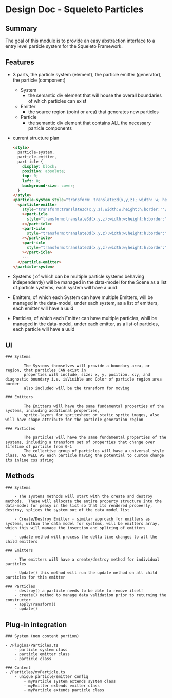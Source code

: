 # Design Doc - Squeleto Particles

## Summary

The goal of this module is to provide an easy abstraction interface to a entry level particle system for the Squeleto Framework.</code>

## Features

- 3 parts, the particle system (element), the particle emitter (generator), the particle (component)
  - System
    - the semantic div element that will house the overall boundaries of which particles can exist
  - Emitter
    - the source region (point or area) that generates new particles
  - Particle
    - the semantic div element that contains ALL the necessary particle components
- current structure plan

  ```html
  <style>
    particle-system,
    particle-emitter,
    part-icle {
      display: block;
      position: absolute;
      top: 0;
      left: 0;
      background-size: cover;
    }
  </style>
  <particle-system style="transform: translate3d(x,y,z); width: w; height: h; border: '';">
    <particle-emitter
      style="transform:translate3d(x,y,z);width:w;height:h;border:'';background-image:url();background-position:(x px, y px);"
      ><part-icle
        style="transform:translate3d(x,y,z);width:w;height:h;border:'';background-image:url();background-position:(x px, y px);"
      ></part-icle>
      <part-icle
        style="transform:translate3d(x,y,z);width:w;height:h;border:'';background-image:url();background-position:(x px, y px);"
      ></part-icle>
      <part-icle
        style="transform:translate3d(x,y,z);width:w;height:h;border:'';background-image:url();background-position:(x px, y px);"
      ></part-icle>
      ...
    </particle-emitter>
  </particle-system>
  ```

- Systems ( of which can be multiple particle systems behaving independently) will be managed in the data-model for the Scene as a list
  of particle systems, each system will have a uuid
- Emitters, of which each System can have multiple Emitters, will be managed in the data-model, under each system, as a list of
  emitters, each emitter will have a uuid
- Particles, of which each Emitter can have multiple particles, whill be managed in the data-model, under each emitter, as a list of
  particles, each particle will have a uuid

## UI

    ### Systems

            The Systems themselves will provide a boundary area, or region, that particles CAN exist in
            properties will include, size: x, y, position, x:y, and diagnostic boundary i.e. isVisible and Color of particle region area border
            also included will be the transform for moving

    ### Emitters

            The Emitters will have the same fundamental properties of the systems, including additional properties,
            sprite-layers for spritesheet or static sprite images, also will have shape attribute for the particle generation region

    ### Particles

            The particles will have the same fundamental properties of the systems, including a transform set of properties that change over lifetime of particle from 0-1
            The collective group of particles will have a universal style class, AS WELL AS each particle having the potential to custom change its inline css string

## Methods

    ### Systems

        - The systems methods will start with the create and destroy methods.  These will allocate the entire property structure into the data-model for peasy in the list so that its rendered propeerly, destroy, splices the system out of the data model list

        - Create/Destroy Emitter - similar approach for emitters as systems, within the data model for systems, will be emitters array, which this will manage the insertion and splicing of emitters

        - update method will process the delta time changes to all the child emitters

    ### Emitters

        - The emitters will have a create/destroy method for individual particles

        - Update() this method will run the update method on all child particles for this emitter

    ### Particles
        - destroy() a particle needs to be able to remove itself
        - create() method to manage data validation prior to returning the constructor
        - applyTransform()
        - update()

## Plug-in integration

    ### System (non content portion)

    - /Plugins/Particles.ts
        - particle system class
        - particle emitter class
        - particle class

    ### Content
    - /Particles/myParticle.ts
        - unique particle/emitter config
            - myParticle system extends system class
            - myEmitter extends emitter class
            - myParticle extends particle class
